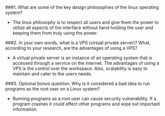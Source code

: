 ###1. What are some of the key design philosophies of the linux operating system?
  * The linux philosophy is to respect all users and give them the power to utilize all aspects of the interface without hand holding the user and keeping them from truly using the power.

###2. In your own words, what is a VPS (virtual private server)? What, according to your research, are the advantages of using a VPS?
  * A virtual private server is an instance of an operating system that is accessed through a service on the internet. The advantages of using a VPS is the control over the workspace. Also, scalability is easy to maintain and cater to the users needs.

###3. Optional bonus question: Why is it considered a bad idea to run programs as the root user on a Linux system?
  * Running programs as a root user can cause security vulnerability. If a program crashes it could affect other programs and wipe out important information.

